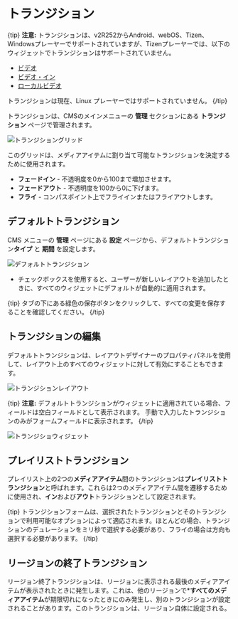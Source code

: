 <!--toc=tour-->

# トランジション

{tip}
**注意:** トランジションは、v2R252からAndroid、webOS、Tizen、Windowsプレーヤーでサポートされていますが、Tizenプレーヤーでは、以下のウィジェットでトランジションはサポートされていません。

- [ビデオ](media_module_video.html)
- [ビデオ・イン](media_module_video_in.html)
- [ローカルビデオ](media_module_localvideo.html)

トランジションは現在、Linux プレーヤーではサポートされていません。
{/tip}

トランジションは、CMSのメインメニューの **管理** セクションにある **トランジション** ページで管理されます。

![トランジショングリッド](img/v3_layouts_transitions_grid.png)

このグリッドは、メディアアイテムに割り当て可能なトランジションを決定するために使用されます。

- **フェードイン** - 不透明度を0から100まで増加させます。
- **フェードアウト** - 不透明度を100から0に下げます。
- **フライ** - コンパスポイント上でフライインまたはフライアウトします。

## デフォルトトランジション

CMS メニューの **管理** ページにある **設定** ページから、デフォルトトランジション**タイプ** と **期間** を設定します。

![デフォルトトランジション](img/v3_layouts_default_transitions.png)

- チェックボックスを使用すると、ユーザーが新しいレイアウトを追加したときに、すべてのウィジェットにデフォルトが自動的に適用されます。

{tip}
タブの下にある緑色の保存ボタンをクリックして、すべての変更を保存することを確認してください。
{/tip}

## トランジションの編集

デフォルトトランジションは、レイアウトデザイナーのプロパティパネルを使用して、レイアウト上のすべてのウィジェットに対して有効にすることもできます。

![トランジションレイアウト](img/v3_layouts_transitions_layout.png)

{tip}
**注意:** デフォルトトランジションがウィジェットに適用されている場合、フィールドは空白フィールドとして表示されます。
手動で入力したトランジションのみがフォームフィールドに表示されます。
{/tip}

![トランジショウィジェット](img/v3_layouts_transitions_widget.png)

## プレイリストトランジション

プレイリスト上の2つの**メディアアイテム**間のトランジションは**プレイリストトランジション**と呼ばれます。これらは2つのメディアアイテム間を遷移するために使用され、**イン**および**アウト**トランジションとして設定されます。

{tip}
トランジションフォームは、選択されたトランジションとそのトランジションで利用可能なオプションによって適応されます。ほとんどの場合、トランジションのデュレーションをミリ秒で選択する必要があり、フライの場合は方向も選択する必要があります。
{/tip}

## リージョンの終了トランジション

リージョン終了トランジションは、リージョンに表示される最後のメディアアイテムが表示されたときに発生します。これは、他のリージョンで***すべてのメディアアイテム**が期限切れになったときにのみ発生し、別のトランジションが設定されることがあります。このトランジションは、リージョン自体に設定される。


